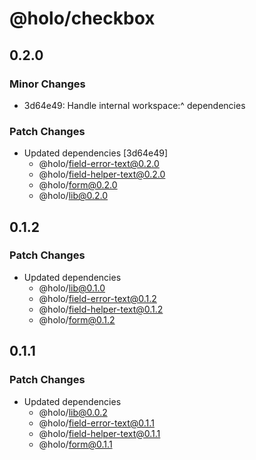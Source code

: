 # @holo/checkbox

## 0.2.0

### Minor Changes

- 3d64e49: Handle internal workspace:^ dependencies

### Patch Changes

- Updated dependencies [3d64e49]
  - @holo/field-error-text@0.2.0
  - @holo/field-helper-text@0.2.0
  - @holo/form@0.2.0
  - @holo/lib@0.2.0

## 0.1.2

### Patch Changes

- Updated dependencies
  - @holo/lib@0.1.0
  - @holo/field-error-text@0.1.2
  - @holo/field-helper-text@0.1.2
  - @holo/form@0.1.2

## 0.1.1

### Patch Changes

- Updated dependencies
  - @holo/lib@0.0.2
  - @holo/field-error-text@0.1.1
  - @holo/field-helper-text@0.1.1
  - @holo/form@0.1.1
